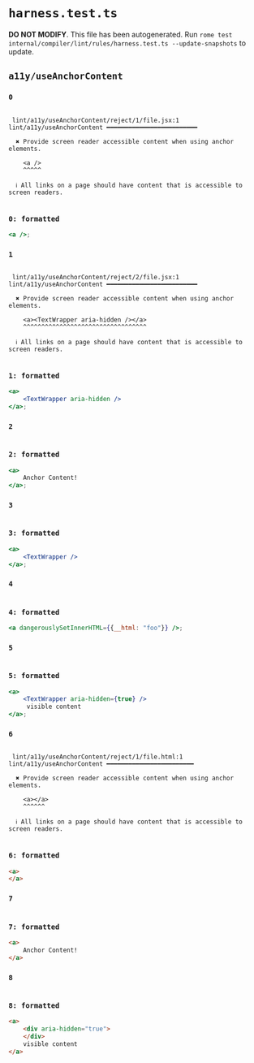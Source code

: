 # `harness.test.ts`

**DO NOT MODIFY**. This file has been autogenerated. Run `rome test internal/compiler/lint/rules/harness.test.ts --update-snapshots` to update.

## `a11y/useAnchorContent`

### `0`

```

 lint/a11y/useAnchorContent/reject/1/file.jsx:1 lint/a11y/useAnchorContent ━━━━━━━━━━━━━━━━━━━━━━━━━

  ✖ Provide screen reader accessible content when using anchor elements.

    <a />
    ^^^^^

  ℹ All links on a page should have content that is accessible to screen readers.


```

### `0: formatted`

```jsx
<a />;

```

### `1`

```

 lint/a11y/useAnchorContent/reject/2/file.jsx:1 lint/a11y/useAnchorContent ━━━━━━━━━━━━━━━━━━━━━━━━━

  ✖ Provide screen reader accessible content when using anchor elements.

    <a><TextWrapper aria-hidden /></a>
    ^^^^^^^^^^^^^^^^^^^^^^^^^^^^^^^^^^

  ℹ All links on a page should have content that is accessible to screen readers.


```

### `1: formatted`

```jsx
<a>
	<TextWrapper aria-hidden />
</a>;

```

### `2`

```

```

### `2: formatted`

```jsx
<a>
	Anchor Content!
</a>;

```

### `3`

```

```

### `3: formatted`

```jsx
<a>
	<TextWrapper />
</a>;

```

### `4`

```

```

### `4: formatted`

```jsx
<a dangerouslySetInnerHTML={{__html: "foo"}} />;

```

### `5`

```

```

### `5: formatted`

```jsx
<a>
	<TextWrapper aria-hidden={true} />
	 visible content
</a>;

```

### `6`

```

 lint/a11y/useAnchorContent/reject/1/file.html:1 lint/a11y/useAnchorContent ━━━━━━━━━━━━━━━━━━━━━━━━

  ✖ Provide screen reader accessible content when using anchor elements.

    <a></a>
    ^^^^^^

  ℹ All links on a page should have content that is accessible to screen readers.


```

### `6: formatted`

```html
<a>
</a>

```

### `7`

```

```

### `7: formatted`

```html
<a>
	Anchor Content!
</a>

```

### `8`

```

```

### `8: formatted`

```html
<a>
	<div aria-hidden="true">
	</div>
	visible content
</a>

```
